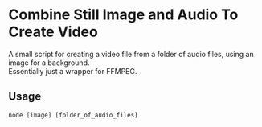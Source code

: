 # Combine Still Image and Audio To Create Video

A small script for creating a video file from a folder of audio files, using an image for a background.  
Essentially just a wrapper for FFMPEG.

## Usage

```
node [image] [folder_of_audio_files]
```
